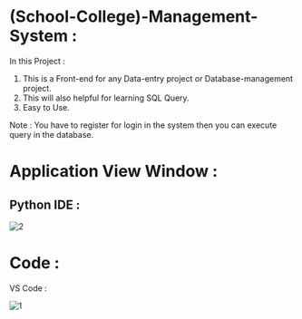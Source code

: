 # (School-College)-Management-System :

In this Project :

1. This is a Front-end for any Data-entry project or Database-management project.
2. This will also helpful for learning SQL Query.
3. Easy to Use.

Note : You have to register for login in the system then you can execute query in the database.

# Application View Window :

## Python IDE :

![2](https://user-images.githubusercontent.com/94775990/153358921-90acfef0-d902-423c-a819-b0deb051fe93.png)

# Code :
 VS Code :
 
 ![1](https://user-images.githubusercontent.com/94775990/153358978-4b237d91-e2a8-4f16-ab23-d3fe634efd2d.png)
